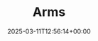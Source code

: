 ---
title: 2. Arms
id: 5e06abfa-48ba-42cf-8ef3-545e3592e47e
date: 2025-03-11T12:56:14+00:00
tags: []
type: 'hevy'
totalWeightInKg: 6,417.5kg
duration: 48 min
# Disable SEO for this post
outputs: ["HTML"]
robots: "noindex, nofollow"
---